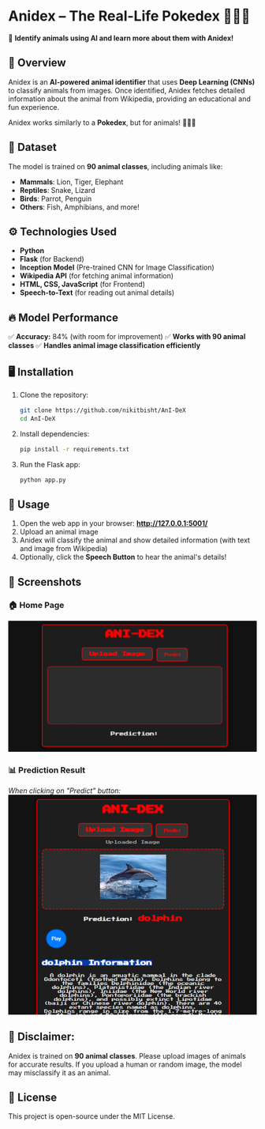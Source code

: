 
# Anidex – The Real-Life Pokedex 🦁🐍🐧

🚀 **Identify animals using AI and learn more about them with Anidex!**

## 📌 Overview
Anidex is an **AI-powered animal identifier** that uses **Deep Learning (CNNs)** to classify animals from images. Once identified, Anidex fetches detailed information about the animal from Wikipedia, providing an educational and fun experience.

Anidex works similarly to a **Pokedex**, but for animals! 🦁🐍🐧

## 📝 Dataset
The model is trained on **90 animal classes**, including animals like:
- **Mammals**: Lion, Tiger, Elephant
- **Reptiles**: Snake, Lizard
- **Birds**: Parrot, Penguin
- **Others**: Fish, Amphibians, and more!

## ⚙️ Technologies Used
- **Python**
- **Flask** (for Backend)
- **Inception Model** (Pre-trained CNN for Image Classification)
- **Wikipedia API** (for fetching animal information)
- **HTML, CSS, JavaScript** (for Frontend)
- **Speech-to-Text** (for reading out animal details)

## 🔥 Model Performance
✅ **Accuracy:** 84% (with room for improvement)
✅ **Works with 90 animal classes**
✅ **Handles animal image classification efficiently**

## 🖥 Installation
1. Clone the repository:
   ```bash
   git clone https://github.com/nikitbisht/AnI-DeX
   cd AnI-DeX
   ```
2. Install dependencies:
   ```bash
   pip install -r requirements.txt
   ```
3. Run the Flask app:
   ```bash
   python app.py
   ```

## 🚀 Usage
1. Open the web app in your browser: **http://127.0.0.1:5001/**
2. Upload an animal image
3. Anidex will classify the animal and show detailed information (with text and image from Wikipedia)
4. Optionally, click the **Speech Button** to hear the animal's details!

## 📸 Screenshots
### **🏠 Home Page**
![Home Page](src/images/home_page.PNG)

### **📊 Prediction Result**
_When clicking on "Predict" button:_
![Prediction Result](src/images/detail.PNG)

## 🛑 Disclaimer:
Anidex is trained on **90 animal classes**. Please upload images of animals for accurate results. If you upload a human or random image, the model may misclassify it as an animal.

## 📜 License
This project is open-source under the MIT License.
